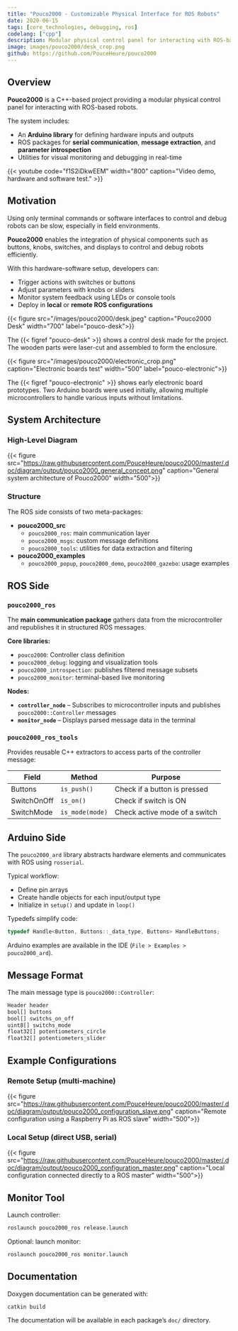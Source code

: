 ```yaml
---
title: "Pouco2000 - Customizable Physical Interface for ROS Robots"
date: 2020-06-15
tags: [core_technologies, debugging, ros]
codelang: ["cpp"]
description: Modular physical control panel for interacting with ROS-based robots, with Arduino and ROS integration.
image: images/pouco2000/desk_crop.png
github: https://github.com/PouceHeure/pouco2000
---
```


## Overview

**Pouco2000** is a C++-based project providing a modular physical control panel for interacting with ROS-based robots.

The system includes:

- An **Arduino library** for defining hardware inputs and outputs
- ROS packages for **serial communication**, **message extraction**, and **parameter introspection**
- Utilities for visual monitoring and debugging in real-time

{{< youtube code="f1S2iDkwEEM" width="800" caption="Video demo, hardware and software test." >}}

## Motivation

Using only terminal commands or software interfaces to control and debug robots can be slow, especially in field environments.

**Pouco2000** enables the integration of physical components such as buttons, knobs, switches, and displays to control and debug robots efficiently.

With this hardware-software setup, developers can:

- Trigger actions with switches or buttons
- Adjust parameters with knobs or sliders
- Monitor system feedback using LEDs or console tools
- Deploy in **local** or **remote ROS configurations**

{{< figure src="/images/pouco2000/desk.jpeg" caption="Pouco2000 Desk" width="700" label="pouco-desk">}}

The {{< figref "pouco-desk" >}} shows a control desk made for the project. The wooden parts were laser-cut and assembled to form the enclosure.

{{< figure src="/images/pouco2000/electronic_crop.png" caption="Electronic boards test" width="500" label="pouco-electronic">}}

The {{< figref "pouco-electronic" >}} shows early electronic board prototypes. Two Arduino boards were used initially, allowing multiple microcontrollers to handle various inputs without limitations.

## System Architecture

### High-Level Diagram

{{< figure src="https://raw.githubusercontent.com/PouceHeure/pouco2000/master/.doc/diagram/output/pouco2000_general_concept.png" caption="General system architecture of Pouco2000" width="500">}}

### Structure

The ROS side consists of two meta-packages:

- **pouco2000_src**
  - `pouco2000_ros`: main communication layer
  - `pouco2000_msgs`: custom message definitions
  - `pouco2000_tools`: utilities for data extraction and filtering
- **pouco2000_examples**
  - `pouco2000_popup`, `pouco2000_demo`, `pouco2000_gazebo`: usage examples

## ROS Side

### `pouco2000_ros`

The **main communication package** gathers data from the microcontroller and republishes it in structured ROS messages.

**Core libraries:**

- `pouco2000`: Controller class definition
- `pouco2000_debug`: logging and visualization tools
- `pouco2000_introspection`: publishes filtered message subsets
- `pouco2000_monitor`: terminal-based live monitoring

**Nodes:**

- **`controller_node`** – Subscribes to microcontroller inputs and publishes `pouco2000::Controller` messages
- **`monitor_node`** – Displays parsed message data in the terminal

### `pouco2000_ros_tools`

Provides reusable C++ extractors to access parts of the controller message:

| Field       | Method           | Purpose                       |
|-------------|------------------|-------------------------------|
| Buttons     | `is_push()`      | Check if a button is pressed  |
| SwitchOnOff | `is_on()`        | Check if switch is ON         |
| SwitchMode  | `is_mode(mode)`  | Check active mode of a switch |

## Arduino Side

The `pouco2000_ard` library abstracts hardware elements and communicates with ROS using `rosserial`.

Typical workflow:

- Define pin arrays
- Create handle objects for each input/output type
- Initialize in `setup()` and update in `loop()`

Typedefs simplify code:

```cpp
typedef Handle<Button, Buttons::_data_type, Buttons> HandleButtons;
```

Arduino examples are available in the IDE (`File > Examples > pouco2000_ard`).

## Message Format

The main message type is `pouco2000::Controller`:

```bash
Header header
bool[] buttons
bool[] switchs_on_off
uint8[] switchs_mode
float32[] potentiometers_circle
float32[] potentiometers_slider
```

## Example Configurations

### Remote Setup (multi-machine)

{{< figure src="https://raw.githubusercontent.com/PouceHeure/pouco2000/master/.doc/diagram/output/pouco2000_configuration_slave.png" caption="Remote configuration using a Raspberry Pi as ROS slave" width="500">}}

### Local Setup (direct USB, serial)

{{< figure src="https://raw.githubusercontent.com/PouceHeure/pouco2000/master/.doc/diagram/output/pouco2000_configuration_master.png" caption="Local configuration connected directly to a ROS master" width="500">}}

## Monitor Tool

Launch controller:

```bash
roslaunch pouco2000_ros release.launch
```

Optional: launch monitor:

```bash
roslaunch pouco2000_ros monitor.launch
```

## Documentation

Doxygen documentation can be generated with:

```bash
catkin build
```

The documentation will be available in each package’s `doc/` directory.
